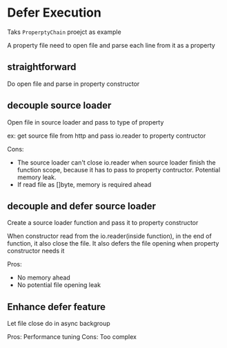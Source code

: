# Defer Execution

Taks `ProperptyChain` proejct as example

A property file need to open file and parse each line from it as a property

## straightforward

Do open file and parse in property constructor

## decouple source loader

Open file in source loader and pass to type of property

ex: get source file from http and pass io.reader to property contructor

Cons:

- The source loader can't close io.reader when source loader finish the function scope, because it has to pass to property contructor. Potential memory leak.
- If read file as []byte, memory is required ahead

## decouple and defer source loader

Create a source loader function and pass it to property constructor

When constructor read from the io.reader(inside function), in the end of function, it also close the file.
It also defers the file opening when property constructor needs it

Pros:

- No memory ahead
- No potential file opening leak

## Enhance defer feature

Let file close do in async backgroup

Pros: Performance tuning
Cons: Too complex
